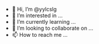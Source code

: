 - 👋 Hi, I’m @yylcslg
- 👀 I’m interested in ...
- 🌱 I’m currently learning ...
- 💞️ I’m looking to collaborate on ...
- 📫 How to reach me ...

<!---
yylcslg/yylcslg is a ✨ special ✨ repository because its `README.md` (this file) appears on your GitHub profile.
You can click the Preview link to take a look at your changes.
--->

